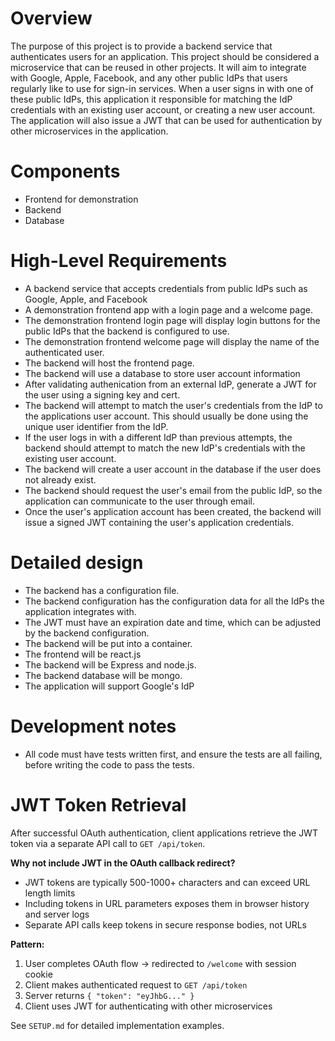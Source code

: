 # Overview

The purpose of this project is to provide a backend service that authenticates users for an application.  This project should be considered a microservice that can be reused in other projects.  It will aim to integrate with Google, Apple, Facebook, and any other public IdPs that users regularly like to use for sign-in services.  When a user signs in with one of these public IdPs, this application it responsible for matching the IdP credentials with an existing user account, or creating a new user account.  The application will also issue a JWT that can be used for authentication by other microservices in the application.


# Components
* Frontend for demonstration 
* Backend
* Database

# High-Level Requirements
* A backend service that accepts credentials from public IdPs such as Google, Apple, and Facebook
* A demonstration frontend app with a login page and a welcome page.
* The demonstration frontend login page will display login buttons for the public IdPs that the backend is configured to use.
* The demonstration frontend welcome page will display the name of the authenticated user.
* The backend will host the frontend page.
* The backend will use a database to store user account information
* After validating authenication from an external IdP, generate a JWT for the user using a signing key and cert.
* The backend will attempt to match the user's credentials from the IdP to the applications user account.  This should usually be done using the unique user identifier from the IdP.
* If the user logs in with a different IdP than previous attempts, the backend should attempt to match the new IdP's credentials with the existing user account.
* The backend will create a user account in the database if the user does not already exist.
* The backend should request the user's email from the public IdP, so the application can communicate to the user through email.
* Once the user's application account has been created, the backend will issue a signed JWT containing the user's application credentials.

# Detailed design
* The backend has a configuration file.
* The backend configuration has the configuration data for all the IdPs  the application integrates with.
* The JWT must have an expiration date and time, which can be adjusted by the backend configuration.
* The backend will be put into a container.
* The frontend will be react.js
* The backend will be Express and node.js.
* The backend database will be mongo.
* The application will support Google's IdP

# Development notes
* All code must have tests written first, and ensure the tests are all failing, before writing the code to pass the tests.

# JWT Token Retrieval

After successful OAuth authentication, client applications retrieve the JWT token via a separate API call to `GET /api/token`.

**Why not include JWT in the OAuth callback redirect?**
- JWT tokens are typically 500-1000+ characters and can exceed URL length limits
- Including tokens in URL parameters exposes them in browser history and server logs
- Separate API calls keep tokens in secure response bodies, not URLs

**Pattern:**
1. User completes OAuth flow → redirected to `/welcome` with session cookie
2. Client makes authenticated request to `GET /api/token`
3. Server returns `{ "token": "eyJhbG..." }`
4. Client uses JWT for authenticating with other microservices

See `SETUP.md` for detailed implementation examples.






